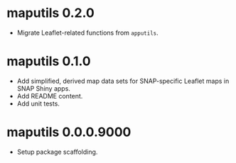 # maputils 0.2.0

* Migrate Leaflet-related functions from `apputils`.

# maputils 0.1.0

* Add simplified, derived map data sets for SNAP-specific Leaflet maps in SNAP Shiny apps.
* Add README content.
* Add unit tests.

# maputils 0.0.0.9000

* Setup package scaffolding.
